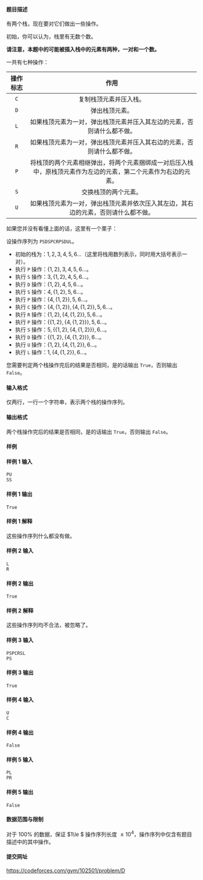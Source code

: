#### 题目描述
有两个栈，现在要对它们做出一些操作。

初始，你可以认为，栈里有无数个数。

**请注意，本题中的可能被插入栈中的元素有两种，一对和一个数。**

一共有七种操作：

| 操作标志 | 作用 |
| :-----------: | :-----------: |
| `C` | 复制栈顶元素并压入栈。 |
| `D` | 弹出栈顶元素。 |
| `L` | 如果栈顶元素为一对，弹出栈顶元素并压入其左边的元素，否则请什么都不做。|
| `R` | 如果栈顶元素为一对，弹出栈顶元素并压入其右边的元素，否则请什么都不做。 |
| `P` | 将栈顶的两个元素相继弹出，将两个元素捆绑成一对后压入栈中，原栈顶元素作为左边的元素，第二个元素作为右边的元素。 |
| `S` | 交换栈顶的两个元素。 |
| `U` | 如果栈顶元素为一对，弹出栈顶元素并依次压入其左边，其右边的元素，否则请什么都不做。 |

如果您并没有看懂上面的话，这里有一个栗子：

设操作序列为 `PSDSPCRPSDUL`。

- 初始的栈为：$1,2,3,4,5,6\ldots$（这里将栈用数列表示，同时用大括号表示一对）。
- 执行 `P` 操作：$\{1,2\},3,4,5,6\ldots$。
- 执行 `S` 操作：$3,\{1,2\},4,5,6\ldots$。
- 执行 `D` 操作：$\{1,2\},4,5,6\ldots$。
- 执行 `S` 操作：$4,\{1,2\},5,6\ldots$。
- 执行 `P` 操作：$\{4,\{1,2\}\},5,6\ldots$。
- 执行 `C` 操作：$\{4,\{1,2\}\},\{4,\{1,2\}\},5,6\ldots$。
- 执行 `R` 操作：$\{1,2\},\{4,\{1,2\}\},5,6\ldots$。
- 执行 `P` 操作：$\{\{1,2\},\{4,\{1,2\}\}\},5,6\ldots$。
- 执行 `S` 操作：$5,\{\{1,2\},\{4,\{1,2\}\}\},6\ldots$。
- 执行 `D` 操作：$\{\{1,2\},\{4,\{1,2\}\}\},6\ldots$。
- 执行 `U` 操作：$\{1,2\},\{4,\{1,2\}\},6\ldots$。
- 执行 `L` 操作：$1,\{4,\{1,2\}\},6\ldots$。

您需要判定两个栈操作完后的结果是否相同，是的话输出 `True`，否则输出 `False`。
#### 输入格式
仅两行，一行一个字符串，表示两个栈的操作序列。
#### 输出格式
两个栈操作完后的结果是否相同，是的话输出 `True`，否则输出 `False`。
#### 样例
#### 样例 1 输入
```
PU
SS
```
#### 样例 1 输出
```
True
```
#### 样例 1 解释
这些操作序列什么都没有做。
#### 样例 2 输入
```
L
R
```
#### 样例 2 输出
```
True
```
#### 样例 2 解释
这些操作序列均不合法，被忽略了。
#### 样例 3 输入
```
PSPCRSL
PS
```
#### 样例 3 输出
```
True
```
#### 样例 4 输入
```
U
C
```
#### 样例 4 输出
```
False
```
#### 样例 5 输入
```
PL
PR
```
#### 样例 5 输出
```
False
```
#### 数据范围与限制
对于 $100\%$ 的数据，保证 $1\le $ 操作序列长度 $\le 10^4$，操作序列中仅含有题目描述中的其中操作。
#### 提交网址
https://codeforces.com/gym/102501/problem/D
